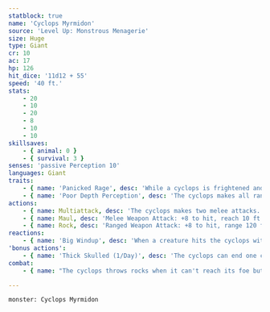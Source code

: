```yaml
---
statblock: true
name: 'Cyclops Myrmidon'
source: 'Level Up: Monstrous Menagerie'
size: Huge
type: Giant
cr: 10
ac: 17
hp: 126
hit_dice: '11d12 + 55'
speed: '40 ft.'
stats:
    - 20
    - 10
    - 20
    - 8
    - 10
    - 10
skillsaves:
    - { animal: 0 }
    - { survival: 3 }
senses: 'passive Perception 10'
languages: Giant
traits:
    - { name: 'Panicked Rage', desc: 'While a cyclops is frightened and the source of its fear is in sight, it makes attack rolls with advantage instead of disadvantage.' }
    - { name: 'Poor Depth Perception', desc: 'The cyclops makes all ranged attacks with disadvantage.' }
actions:
    - { name: Multiattack, desc: 'The cyclops makes two melee attacks.' }
    - { name: Maul, desc: 'Melee Weapon Attack: +8 to hit, reach 10 ft., one target. Hit: 26 (6d6 + 5) bludgeoning damage.' }
    - { name: Rock, desc: 'Ranged Weapon Attack: +8 to hit, range 120 ft. (see Poor Depth Perception), one target. Hit: 32 (5d10 + 5) bludgeoning damage.' }
reactions:
    - { name: 'Big Windup', desc: 'When a creature hits the cyclops with a melee attack, the cyclops readies a powerful strike against its attacker. The cyclops has advantage on the next club attack it makes against the attacker before the end of its next turn.' }
'bonus actions':
    - { name: 'Thick Skulled (1/Day)', desc: 'The cyclops can end one condition on itself that was imposed through a failed Wisdom saving throw.' }
combat:
    - { name: "The cyclops throws rocks when it can't reach its foe but it prefers melee", desc: 'It uses its club attack on whichever creature it has targeted with Big Windup. It may retreat or surrender if reduced to 30 hit points or fewer, unless it is too enraged to notice its wounds.' }

---
```

```statblock
monster: Cyclops Myrmidon
```
